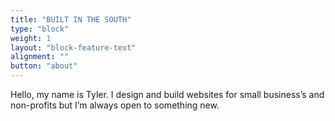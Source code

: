 ```yaml
---
title: "BUILT IN THE SOUTH"
type: "block"
weight: 1
layout: "block-feature-text"
alignment: ""
button: "about"
---
```

Hello, my name is Tyler. I design and build websites for small business’s and non-profits but I’m always open to something new. 